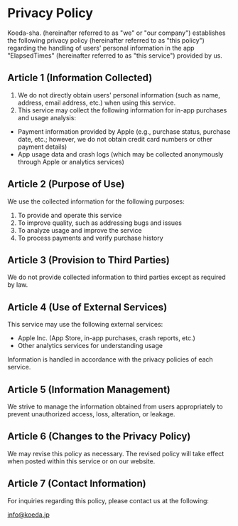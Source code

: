 # Privacy Policy

Koeda-sha. (hereinafter referred to as "we" or "our company") establishes the following privacy policy (hereinafter referred to as "this policy") regarding the handling of users' personal information in the app "ElapsedTimes" (hereinafter referred to as "this service") provided by us.

## Article 1 (Information Collected)

1. We do not directly obtain users' personal information (such as name, address, email address, etc.) when using this service.
2. This service may collect the following information for in-app purchases and usage analysis:
  - Payment information provided by Apple (e.g., purchase status, purchase date, etc.; however, we do not obtain credit card numbers or other payment details)
  - App usage data and crash logs (which may be collected anonymously through Apple or analytics services)

## Article 2 (Purpose of Use)

We use the collected information for the following purposes:

1. To provide and operate this service
2. To improve quality, such as addressing bugs and issues
3. To analyze usage and improve the service
4. To process payments and verify purchase history

## Article 3 (Provision to Third Parties)

We do not provide collected information to third parties except as required by law.

## Article 4 (Use of External Services)

This service may use the following external services:

  - Apple Inc. (App Store, in-app purchases, crash reports, etc.)
  - Other analytics services for understanding usage

Information is handled in accordance with the privacy policies of each service.

## Article 5 (Information Management)

We strive to manage the information obtained from users appropriately to prevent unauthorized access, loss, alteration, or leakage.

## Article 6 (Changes to the Privacy Policy)

We may revise this policy as necessary. The revised policy will take effect when posted within this service or on our website.

## Article 7 (Contact Information)

For inquiries regarding this policy, please contact us at the following:

info@koeda.jp
